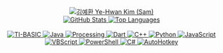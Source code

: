 <div align="center">
  <a href="https://github.com/yehwankim23?tab=repositories">
    <img src="https://capsule-render.vercel.app/api?type=soft&height=100&text=김예환%20Ye-Hwan%20Kim%20(Sam)&fontSize=50&fontAlignY=55&animation=twinkling&color=0d1117&fontColor=c9d1d9" alt="김예환 Ye-Hwan Kim (Sam)" />
  </a>
</div>

<div align="center">
  <a href="https://github.com/yehwankim23?tab=repositories">
    <img src="https://github-readme-stats.vercel.app/api?username=yehwankim23&show_icons=true&count_private=true&line_height=24&title_color=58a6ff&icon_color=8b949e&text_color=c9d1d9&bg_color=0d1117&cache_seconds=1800&custom_title=GitHub%20Stats&border_color=30363d" alt="GitHub Stats" />
  </a>
  <a href="https://github.com/yehwankim23?tab=repositories">
    <img src="https://github-readme-stats.vercel.app/api/top-langs/?username=yehwankim23&card_width=297&title_color=58a6ff&text_color=c9d1d9&bg_color=0d1117&cache_seconds=1800&layout=compact&langs_count=8&custom_title=Top%20Languages&border_color=30363d" alt="Top Languages"/>
  </a>
</div>

<br />

<div align="center">
  <a href="https://github.com/yehwankim23?tab=repositories&language=ti+program">
    <img src="https://img.shields.io/static/v1?label=2014&message=TI-BASIC&color=A0AA87" alt="TI-BASIC"/>
  </a>
  <a href="https://github.com/yehwankim23?tab=repositories&language=java">
    <img src="https://img.shields.io/static/v1?label=2015&message=Java&color=B07219" alt="Java"/>
  </a>
  <a href="https://github.com/yehwankim23?tab=repositories&language=processing">
    <img src="https://img.shields.io/static/v1?label=2018&message=Processing&color=0096D8" alt="Processing"/>
  </a>
  <a href="https://github.com/yehwankim23?tab=repositories&language=dart">
    <img src="https://img.shields.io/static/v1?label=2020&message=Dart&color=00B4AB" alt="Dart"/>
  </a>
  <a href="https://github.com/yehwankim23?tab=repositories&language=c%2B%2B">
    <img src="https://img.shields.io/static/v1?label=2020&message=C%2B%2B&color=F34B7D" alt="C++"/>
  </a>
  <a href="https://github.com/yehwankim23?tab=repositories&language=python">
    <img src="https://img.shields.io/static/v1?label=2021&message=Python&color=3572A5" alt="Python"/>
  </a>
  <a href="https://github.com/yehwankim23?tab=repositories&language=javascript">
    <img src="https://img.shields.io/static/v1?label=2021&message=JavaScript&color=F1E05A" alt="JavaScript"/>
  </a>
  <a href="https://github.com/yehwankim23?tab=repositories&language=vbscript">
    <img src="https://img.shields.io/static/v1?label=2021&message=VBScript&color=15DCDC" alt="VBScript"/>
  </a>
  <a href="https://github.com/yehwankim23?tab=repositories&language=powershell">
    <img src="https://img.shields.io/static/v1?label=2021&message=PowerShell&color=012456" alt="PowerShell"/>
  </a>
  <a href="https://github.com/yehwankim23?tab=repositories&language=c%23">  
    <img src="https://img.shields.io/static/v1?label=2021&message=C%23&color=178600" alt="C#"/>
  </a>
  <a href="https://github.com/yehwankim23?tab=repositories&language=autohotkey">
    <img src="https://img.shields.io/static/v1?label=2022&message=AutoHotkey&color=6594B9" alt="AutoHotkey"/>
  </a>
</div>
